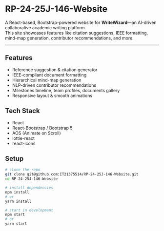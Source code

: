 # RP-24-25J-146-Website

A React-based, Bootstrap-powered website for **WriteWizard**—an AI-driven collaborative academic writing platform.  
This site showcases features like citation suggestions, IEEE formatting, mind-map generation, contributor recommendations, and more.

---

## Features

- Reference suggestion & citation generator  
- IEEE-compliant document formatting  
- Hierarchical mind-map generation  
- NLP-driven contributor recommendations  
- Milestones timeline, team profiles, documents gallery  
- Responsive layout & smooth animations  

## Tech Stack

- React  
- React-Bootstrap / Bootstrap 5  
- AOS (Animate on Scroll)  
- lottie-react  
- react-icons  

## Setup

```bash
# clone the repo
git clone git@github.com:IT21375514/RP-24-25J-146-Website.git
cd RP-24-25J-146-Website

# install dependencies
npm install
# or
yarn install

# start in development
npm start
# or
yarn start

